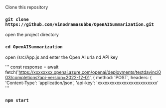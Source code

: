 Clone this repository

### `git clone https://github.com/vinodramasubbu/OpenAISummarization.git`

open the project directory

### `cd OpenAISummarization`

open /src/App.js and enter the Open AI urla nd API key

'''
const response = await fetch('https://xxxxxxxx.openai.azure.com/openai/deployments/textdavinci003/completions?api-version=2022-12-01', {
      method: 'POST',
      headers: {
        'Content-Type': 'application/json',
        'api-key': 'xxxxxxxxxxxxxxxxxxxxxxxxx'
 '''

### `npm start`
